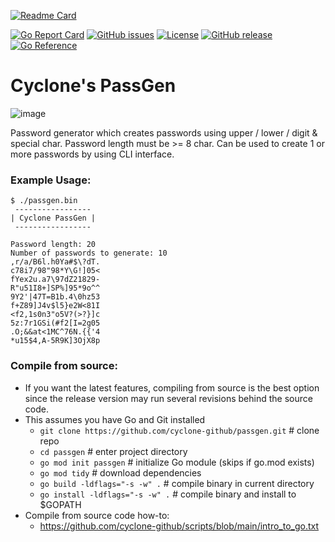 [![Readme Card](https://github-readme-stats.vercel.app/api/pin/?username=cyclone-github&repo=passgen&theme=gruvbox)](https://github.com/cyclone-github/passgen/)

[![Go Report Card](https://goreportcard.com/badge/github.com/cyclone-github/passgen)](https://goreportcard.com/report/github.com/cyclone-github/passgen)
[![GitHub issues](https://img.shields.io/github/issues/cyclone-github/passgen.svg)](https://github.com/cyclone-github/passgen/issues)
[![License](https://img.shields.io/github/license/cyclone-github/passgen.svg)](LICENSE)
[![GitHub release](https://img.shields.io/github/release/cyclone-github/passgen.svg)](https://github.com/cyclone-github/passgen/releases)
[![Go Reference](https://pkg.go.dev/badge/github.com/cyclone-github/passgen.svg)](https://pkg.go.dev/github.com/cyclone-github/passgen)

# Cyclone's PassGen
![image](https://i.imgur.com/9XzZVIm.png)

Password generator which creates passwords using upper / lower / digit & special char. Password length must be >= 8 char. Can be used to create 1 or more passwords by using CLI interface.

### Example Usage:
```
$ ./passgen.bin
 -----------------
| Cyclone PassGen |
 -----------------

Password length: 20
Number of passwords to generate: 10
,r/a/B6l.h0Ya#$\?dT.
c78i7/98"98*Y\G!]05<
fYex2u.a7\97dZ21829-
R"u51I8+]SP%]95*9o^^
9Y2'|47T=B1b.4\0hz53
f+Z89]J4v$l5}e2W<81I
<f2,1s0n3"o5V?(>?}]c
5z:7r1GSi(#f2[I=2g05
.O;&&at<1MC^76N.{{'4
*u15$4,A-5R9K]3OjX8p
```
### Compile from source:
- If you want the latest features, compiling from source is the best option since the release version may run several revisions behind the source code.
- This assumes you have Go and Git installed
  - `git clone https://github.com/cyclone-github/passgen.git`  # clone repo
  - `cd passgen`                                               # enter project directory
  - `go mod init passgen`                                      # initialize Go module (skips if go.mod exists)
  - `go mod tidy`                                              # download dependencies
  - `go build -ldflags="-s -w" .`                              # compile binary in current directory
  - `go install -ldflags="-s -w" .`                            # compile binary and install to $GOPATH
- Compile from source code how-to:
  - https://github.com/cyclone-github/scripts/blob/main/intro_to_go.txt